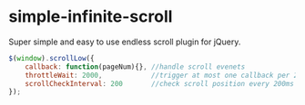 simple-infinite-scroll
======================

Super simple and easy to use endless scroll plugin for jQuery.

```javascript
$(window).scrollLow({
    callback: function(pageNum){}, //handle scroll evenets
    throttleWait: 2000,            //trigger at most one callback per 2s
    scrollCheckInterval: 200       //check scroll position every 200ms
});
```
